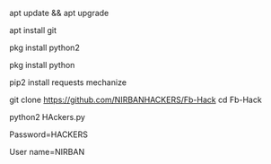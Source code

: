 apt update && apt upgrade


apt install git


pkg install python2


pkg install python


pip2 install requests mechanize


git clone https://github.com/NIRBANHACKERS/Fb-Hack
cd Fb-Hack


python2 HAckers.py


Password=HACKERS 


User name=NIRBAN
